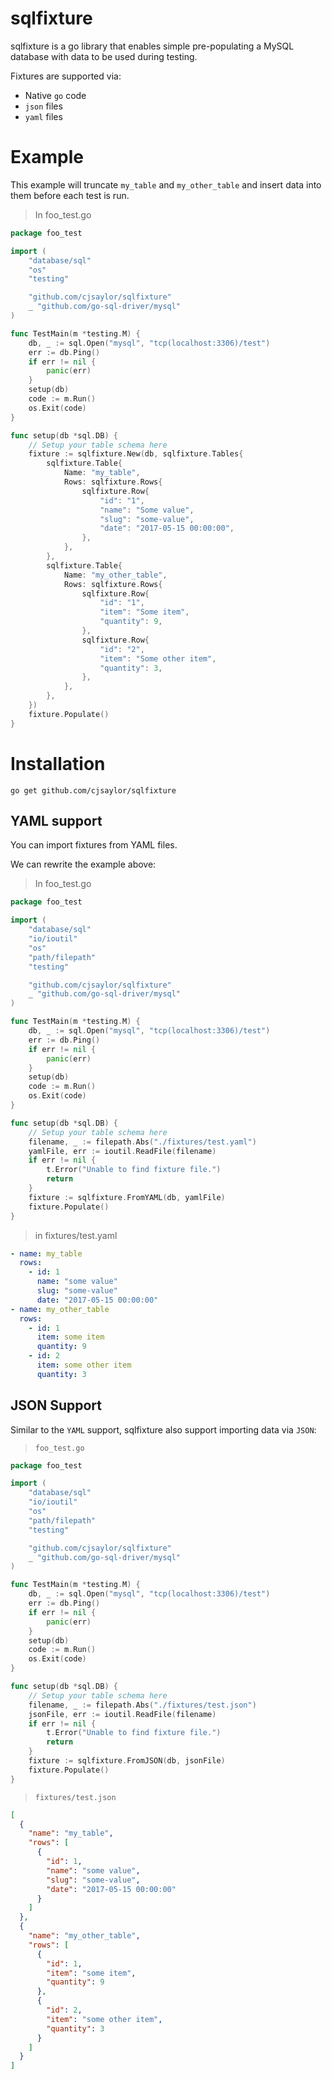 # sqlfixture

sqlfixture is a go library that enables simple pre-populating a MySQL database with data
to be used during testing.

Fixtures are supported via:

* Native `go` code
* `json` files
* `yaml` files

# Example

This example will truncate `my_table` and `my_other_table` and insert data into them
before each test is run.

> In foo_test.go

```go
package foo_test

import (
	"database/sql"
	"os"
	"testing"

	"github.com/cjsaylor/sqlfixture"
	_ "github.com/go-sql-driver/mysql"
)

func TestMain(m *testing.M) {
	db, _ := sql.Open("mysql", "tcp(localhost:3306)/test")
	err := db.Ping()
	if err != nil {
		panic(err)
	}
	setup(db)
	code := m.Run()
	os.Exit(code)
}

func setup(db *sql.DB) {
	// Setup your table schema here
	fixture := sqlfixture.New(db, sqlfixture.Tables{
		sqlfixture.Table{
			Name: "my_table",
			Rows: sqlfixture.Rows{
				sqlfixture.Row{
					"id": "1",
					"name": "Some value",
					"slug": "some-value",
					"date": "2017-05-15 00:00:00",
				},
			},
		},
		sqlfixture.Table{
			Name: "my_other_table",
			Rows: sqlfixture.Rows{
				sqlfixture.Row{
					"id": "1",
					"item": "Some item",
					"quantity": 9,
				},
				sqlfixture.Row{
					"id": "2",
					"item": "Some other item",
					"quantity": 3,
				},
			},
		},
	})
	fixture.Populate()
}
```

# Installation

```
go get github.com/cjsaylor/sqlfixture
```

## YAML support

You can import fixtures from YAML files.

We can rewrite the example above:

> In foo_test.go

```go
package foo_test

import (
	"database/sql"
	"io/ioutil"
	"os"
	"path/filepath"
	"testing"

	"github.com/cjsaylor/sqlfixture"
	_ "github.com/go-sql-driver/mysql"
)

func TestMain(m *testing.M) {
	db, _ := sql.Open("mysql", "tcp(localhost:3306)/test")
	err := db.Ping()
	if err != nil {
		panic(err)
	}
	setup(db)
	code := m.Run()
	os.Exit(code)
}

func setup(db *sql.DB) {
	// Setup your table schema here
	filename, _ := filepath.Abs("./fixtures/test.yaml")
	yamlFile, err := ioutil.ReadFile(filename)
	if err != nil {
		t.Error("Unable to find fixture file.")
		return
	}
	fixture := sqlfixture.FromYAML(db, yamlFile)
	fixture.Populate()
}
```

> in fixtures/test.yaml

```yaml
- name: my_table
  rows:
    - id: 1
      name: "some value"
      slug: "some-value"
      date: "2017-05-15 00:00:00"
- name: my_other_table
  rows:
    - id: 1
      item: some item
      quantity: 9
    - id: 2
      item: some other item
      quantity: 3
```

## JSON Support

Similar to the `YAML` support, sqlfixture also support importing data via `JSON`:

> `foo_test.go`

```go
package foo_test

import (
	"database/sql"
	"io/ioutil"
	"os"
	"path/filepath"
	"testing"

	"github.com/cjsaylor/sqlfixture"
	_ "github.com/go-sql-driver/mysql"
)

func TestMain(m *testing.M) {
	db, _ := sql.Open("mysql", "tcp(localhost:3306)/test")
	err := db.Ping()
	if err != nil {
		panic(err)
	}
	setup(db)
	code := m.Run()
	os.Exit(code)
}

func setup(db *sql.DB) {
	// Setup your table schema here
	filename, _ := filepath.Abs("./fixtures/test.json")
	jsonFile, err := ioutil.ReadFile(filename)
	if err != nil {
		t.Error("Unable to find fixture file.")
		return
	}
	fixture := sqlfixture.FromJSON(db, jsonFile)
	fixture.Populate()
}
```

> `fixtures/test.json`
```json
[
  {
    "name": "my_table",
    "rows": [
      {
        "id": 1,
        "name": "some value",
        "slug": "some-value",
        "date": "2017-05-15 00:00:00"
      }
    ]
  },
  {
    "name": "my_other_table",
    "rows": [
      {
        "id": 1,
        "item": "some item",
        "quantity": 9
      },
      {
        "id": 2,
        "item": "some other item",
        "quantity": 3
      }
    ]
  }
]
```